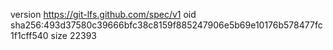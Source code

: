 version https://git-lfs.github.com/spec/v1
oid sha256:493d37580c39666bfc38c8159f885247906e5b69e10176b578477fc1f1cff540
size 22393

